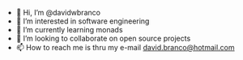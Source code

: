 - 👋 Hi, I’m @davidwbranco
- 👀 I’m interested in software engineering
- 🌱 I’m currently learning monads
- 💞️ I’m looking to collaborate on open source projects
- 📫 How to reach me is thru my e-mail david.branco@hotmail.com


